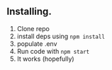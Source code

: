 ## Installing.
1. Clone repo
2. install deps using `npm install`
3. populate .env
4. Run code with `npm start`
5. It works (hopefully)